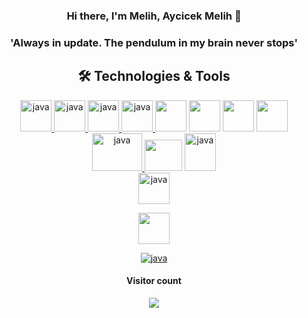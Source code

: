 

<div id="header" align="center" >
 <h3 width="%50">Hi there, I'm Melih, Aycicek Melih 👋 <h3/>
  <h3/>
  <h3> 'Always in update. The pendulum in my brain never stops' <h3/>
</div>

  
  
<h2 align="center"> 🛠 Technologies & Tools </h2>
<div id="header" align="center">

<a href="https://spring.io/projects/spring-boot" target="_blank"> <img src="https://user-images.githubusercontent.com/61455803/184102434-8063f0cb-59dd-4c0b-8405-c1ea9f1e3f06.png" alt="java" width="50" height="50"/> 
 <a href="https://tr.reactjs.org/" target="_blank"> <img src="https://user-images.githubusercontent.com/61455803/183992314-d1c7232c-9582-4f3c-a5ea-2a36d2cf14f5.png" alt="java" width="50" height="50"/>  <a/>
 <a href="https://www.oracle.com/java/technologies/downloads/" target="_blank"> <img src="https://user-images.githubusercontent.com/61455803/183992991-76fe28d3-86a0-4878-be67-4345e0c8f0fc.png" alt="java" width="50" height="50"/>  <a/>
   <a href="https://code.visualstudio.com/download" target="_blank"> <img src="https://user-images.githubusercontent.com/61455803/183993381-2a7389b8-37f8-4fdc-8b98-326a7ee5291d.png" alt="java" width="50" height="50"/>  <a/>
      <img src="https://user-images.githubusercontent.com/61455803/184004758-bfaf3d3c-3fae-40f1-a582-00c30f79f08c.png" width="50"/>
      <img src="https://user-images.githubusercontent.com/61455803/184004970-0a133f19-842a-4809-87a8-22cb9a6ce128.png" width="50"/>
      <img src="https://upload.wikimedia.org/wikipedia/commons/thumb/9/9c/IntelliJ_IDEA_Icon.svg/1200px-IntelliJ_IDEA_Icon.svg.png" width="50"/>
      <img src="https://user-images.githubusercontent.com/61455803/184004364-bc183a1e-b4ab-43f9-a289-daf0c54f3bea.png" width="50"/> 
          <a href="https://sapui5.hana.ondemand.com/" target="_blank"> <img src="https://user-images.githubusercontent.com/61455803/186202930-c1cba45d-6114-4d70-8e70-511e1f2e8839.png" alt="java" width="80" height="60"/> </a> 
      <img src="https://user-images.githubusercontent.com/61455803/184007089-500bb220-6b43-4930-82bb-310db75b8cb6.png" width="60" height="50"/> 
      <a href="https://www.postgresql.org/download/" target="_blank"> <img src="https://user-images.githubusercontent.com/61455803/186199754-3d4d6860-ec29-4a21-97bc-42159c7a386a.png" alt="java" width="50" height="60"/> </a>  
       <a href="https://www.tensorflow.org/install/source" target="_blank"> <img src="https://user-images.githubusercontent.com/61455803/186256256-187bfa59-d09c-4c08-9924-7c58ac32732a.png" alt="java" width="50"/> </a> 
    
</div>





<div id="header" align="center">
      <img src="https://user-images.githubusercontent.com/61455803/184103039-828980cd-fb16-4a6e-b175-c664d334fabf.png" width="50"/>

</div>

<div id="header" align="center">

<a href="https://github.com/topics/snake-game" target="_blank"> <img src="https://user-images.githubusercontent.com/61455803/183988963-6419249b-842a-4630-9de8-c71102a2ce67.svg" alt="java" /> </a> 


  
  <h4 align="center">Visitor count</h4>
<p align="center"> 
  <img src="https://profile-counter.glitch.me/melihaycicek/count.svg" />
</p>


